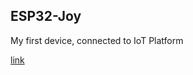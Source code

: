 ## ESP32-Joy
My first device, connected to IoT Platform 

[link](https://github.com/darvik80/esp32-joy)